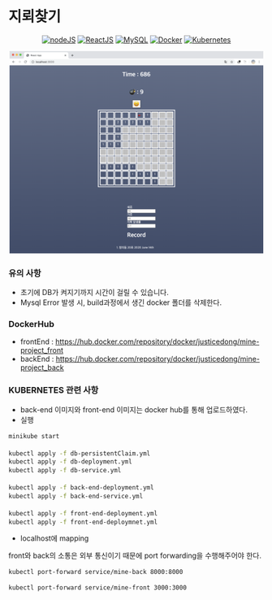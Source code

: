 # 지뢰찾기 

<div align="center">

[![nodeJS](https://img.shields.io/badge/nodeJS-13.14.0-brightgreen)](https://nodejs.org/en/blog/release/v13.14.0/)
[![ReactJS](https://img.shields.io/badge/ReactJS-16.13.1-green)](https://github.com/facebook/react/blob/master/CHANGELOG.md#16131-march-19-2020)
[![MySQL](https://img.shields.io/badge/MySQL-5.7.10-orange)](https://dev.mysql.com/doc/relnotes/mysql/5.7/en/news-5-7-10.html)
[![Docker](https://img.shields.io/badge/Docker-19.03.8-blue)](https://docs.docker.com/engine/release-notes/)
[![Kubernetes](https://img.shields.io/badge/Kubernetes-1.16.5-lightgrey)](https://kubernetes.io/blog/2019/09/18/kubernetes-1-16-release-announcement/)

</div>

<p align="center">
<img src='./screenShot.png' width="500px">
</p>


### 유의 사항

- 초기에 DB가 켜지기까지 시간이 걸릴 수 있습니다.
- Mysql Error 발생 시, build과정에서 생긴 docker 폴더를 삭제한다.

### DockerHub
- frontEnd : https://hub.docker.com/repository/docker/justicedong/mine-project_front
- backEnd : https://hub.docker.com/repository/docker/justicedong/mine-project_back 


### KUBERNETES 관련 사항
- back-end 이미지와 front-end 이미지는 docker hub를 통해 업로드하였다.
- 실행

```bash
minikube start

kubectl apply -f db-persistentClaim.yml
kubectl apply -f db-deployment.yml
kubectl apply -f db-service.yml

kubectl apply -f back-end-deployment.yml
kubectl apply -f back-end-service.yml

kubectl apply -f front-end-deployment.yml
kubectl apply -f front-end-deploymnet.yml
```

- localhost에 mapping

front와 back의 소통은 외부 통신이기 때문에 port forwarding을 수행해주어야 한다.

```bash
kubectl port-forward service/mine-back 8000:8000
```

```bash
kubectl port-forward service/mine-front 3000:3000
```

